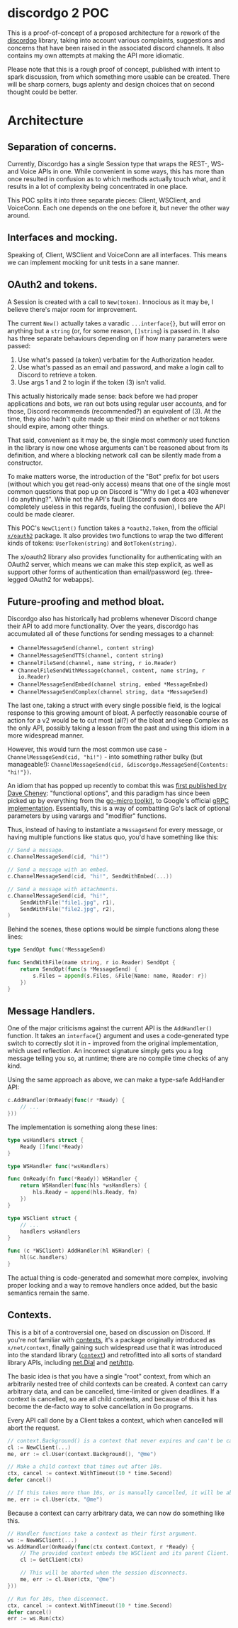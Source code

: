 discordgo 2 POC
===============

This is a proof-of-concept of a proposed architecture for a rework of the [discordgo](https://github.com/bwmarrin/discordgo) library, taking into account various complaints, suggestions and concerns that have been raised in the associated discord channels. It also contains my own attempts at making the API more idiomatic.

Please note that this is a rough proof of concept, published with intent to spark discussion, from which something more usable can be created. There will be sharp corners, bugs aplenty and design choices that on second thought could be better.

Architecture
============

Separation of concerns.
-----------------------

Currently, Discordgo has a single Session type that wraps the REST-, WS- and Voice APIs in one. While convenient in some ways, this has more than once resulted in confusion as to which methods actually touch what, and it results in a lot of complexity being concentrated in one place.

This POC splits it into three separate pieces: Client, WSClient, and VoiceConn. Each one depends on the one before it, but never the other way around.

Interfaces and mocking.
-----------------------

Speaking of, Client, WSClient and VoiceConn are all interfaces. This means we can implement mocking for unit tests in a sane manner.

OAuth2 and tokens.
------------------

A Session is created with a call to `New(token)`. Innocious as it may be, I believe there's major room for improvement.

The current `New()` actually takes a varadic `...interface{}`, but will error on anything but a `string` (or, for some reason, `[]string`) is passed in. It also has three separate behaviours depending on if how many parameters were passed:

1. Use what's passed (a token) verbatim for the Authorization header.
2. Use what's passed as an email and password, and make a login call to Discord to retrieve a token.
3. Use args 1 and 2 to login if the token (3) isn't valid.

This actually historically made sense: back before we had proper applications and bots, we ran out bots using regular user accounts, and for those, Discord recommends (recommended?) an equivalent of (3). At the time, they also hadn't quite made up their mind on whether or not tokens should expire, among other things.

That said, convenient as it may be, the single most commonly used function in the library is now one whose arguments can't be reasoned about from its definition, and where a blocking network call can be silently made from a constructor.

To make matters worse, the introduction of the "Bot" prefix for bot users (without which you get read-only access) means that one of the single most common questions that pop up on Discord is "Why do I get a 403 whenever I do anything?". While not the API's fault (Discord's own docs are completely useless in this regards, fueling the confusion), I believe the API could be made clearer.

This POC's `NewClient()` function takes a `*oauth2.Token`, from the official [`x/oauth2`](https://godoc.org/golang.org/x/oauth2) package. It also provides two functions to wrap the two different kinds of tokens: `UserToken(string)` and `BotToken(string)`.

The x/oauth2 library also provides functionality for authenticating with an OAuth2 server, which means we can make this step explicit, as well as support other forms of authentication than email/password (eg. three-legged OAuth2 for webapps).

Future-proofing and method bloat.
---------------------------------

Discordgo also has historically had problems whenever Discord change their API to add more functionality. Over the years, discordgo has accumulated all of these functions for sending messages to a channel:

* `ChannelMessageSend(channel, content string)`
* `ChannelMessageSendTTS(channel, content string)`
* `ChannelFileSend(channel, name string, r io.Reader)`
* `ChannelFileSendWithMessage(channel, content, name string, r io.Reader)`
* `ChannelMessageSendEmbed(channel string, embed *MessageEmbed)`
* `ChannelMessageSendComplex(channel string, data *MessageSend)`

The last one, taking a struct with every single possible field, is the logical response to this growing amount of bloat. A perfectly reasonable course of action for a v2 would be to cut most (all?) of the bloat and keep Complex as the only API, possibly taking a lesson from the past and using this idiom in a more widespread manner.

However, this would turn the most common use case - `ChannelMessageSend(cid, "hi!")` - into something rather bulky (but manageable!): `ChannelMessageSend(cid, &discordgo.MessageSend{Contents: "hi!"})`.

An idiom that has popped up recently to combat this was [first published by Dave Cheney](https://dave.cheney.net/2014/10/17/functional-options-for-friendly-apis): "functional options", and this paradigm has since been picked up by everything from the [go-micro toolkit](https://godoc.org/github.com/micro/go-micro/server#NewHandler), to Google's official [gRPC implementation](https://godoc.org/google.golang.org/grpc#ClientConn.Invoke). Essentially, this is a way of combatting Go's lack of optional parameters by using varargs and "modifier" functions.

Thus, instead of having to instantiate a `MessageSend` for every message, or having multiple functions like status quo, you'd have something like this:

```go
// Send a message.
c.ChannelMessageSend(cid, "hi!")

// Send a message with an embed.
c.ChannelMessageSend(cid, "hi!", SendWithEmbed(...))

// Send a message with attachments.
c.ChannelMessageSend(cid, "hi!",
    SendWithFile("file1.jpg", r1),
    SendWithFile("file2.jpg", r2),
)
```

Behind the scenes, these options would be simple functions along these lines:

```go
type SendOpt func(*MessageSend)

func SendWithFile(name string, r io.Reader) SendOpt {
    return SendOpt(func(s *MessageSend) {
        s.Files = append(s.Files, &File{Name: name, Reader: r})
    })
}
```

Message Handlers.
-----------------

One of the major criticisms against the current API is the `AddHandler()` function. It takes an `interface{}` argument and uses a code-generated type switch to correctly slot it in - improved from the original implementation, which used reflection. An incorrect signature simply gets you a log message telling you so, at runtime; there are no compile time checks of any kind.

Using the same approach as above, we can make a type-safe AddHandler API:

```go
c.AddHandler(OnReady(func(r *Ready) {
    // ...
}))
```

The implementation is something along these lines:

```go
type wsHandlers struct {
    Ready []func(*Ready)
}

type WSHandler func(*wsHandlers)

func OnReady(fn func(*Ready)) WSHandler {
    return WSHandler(func(hls *wsHandlers) {
        hls.Ready = append(hls.Ready, fn)
    })
}

type WSClient struct {
    // ...
    handlers wsHandlers
}

func (c *WSClient) AddHandler(hl WSHandler) {
    hl(&c.handlers)
}
```

The actual thing is code-generated and somewhat more complex, involving proper locking and a way to remove handlers once added, but the basic semantics remain the same.

Contexts.
---------

This is a bit of a controversial one, based on discussion on Discord. If you're not familiar with [contexts](https://blog.golang.org/context), it's a package originally introduced as `x/net/context`, finally gaining such widespread use that it was introduced into the standard library ([`context`](https://godoc.org/context)) and retrofitted into all sorts of standard library APIs, including [net.Dial](https://godoc.org/net#Dialer.DialContext) and [net/http](https://godoc.org/net/http#Request.WithContext).

The basic idea is that you have a single "root" context, from which an arbitrarily nested tree of child contexts can be created. A context can carry arbitrary data, and can be cancelled, time-limited or given deadlines. If a context is cancelled, so are all child contexts, and because of this it has become the de-facto way to solve cancellation in Go programs.

Every API call done by a Client takes a context, which when cancelled will abort the request.

```go
// context.Background() is a context that never expires and can't be cancelled.
cl := NewClient(...)
me, err := cl.User(context.Background(), "@me")

// Make a child context that times out after 10s.
ctx, cancel := context.WithTimeout(10 * time.Second)
defer cancel()

// If this takes more than 10s, or is manually cancelled, it will be aborted.
me, err := cl.User(ctx, "@me")
```

Because a context can carry arbitrary data, we can now do something like this.

```go
// Handler functions take a context as their first argument.
ws := NewWSClient(...)
ws.AddHandler(OnReady(func(ctx context.Context, r *Ready) {
    // The provided context embeds the WSClient and its parent Client.
    cl := GetClient(ctx)

    // This will be aborted when the session disconnects.
    me, err := cl.User(ctx, "@me")
}))

// Run for 10s, then disconnect.
ctx, cancel := context.WithTimeout(10 * time.Second)
defer cancel()
err := ws.Run(ctx)
```
